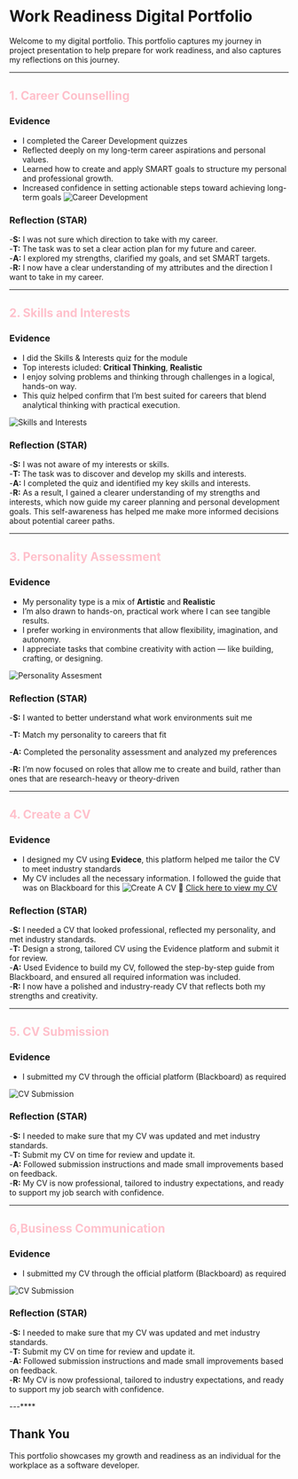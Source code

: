 # Work Readiness Digital Portfolio
Welcome to my digital portfolio. This portfolio captures my journey in project presentation  to help prepare for work readiness, and also captures my reflections on this journey.

------------------------------------------------------------------------------------------------------------------------------------------------------------------------------------


## <span style="color:pink">1. Career Counselling</span>

### Evidence
- I completed the Career Development quizzes  
- Reflected deeply on my long-term career aspirations and personal values.
- Learned how to create and apply SMART goals to structure my personal and professional growth.
- Increased confidence in setting actionable steps toward achieving long-term goals
![Career Development](./Career%20Development.png)

### Reflection (STAR)
-**S:** I was not sure which direction to take with my career.  
-**T:** The task was to set a clear action plan for my future and career.  
-**A:** I explored my strengths, clarified my goals, and set SMART targets.  
-**R:** I now have a clear understanding of my attributes and the direction I want to take in my career.


---

## <span style="color:pink">2. Skills and Interests</span>

### Evidence
- I did the Skills & Interests quiz for the module
- Top interests icluded: **Critical Thinking**, **Realistic**
- I enjoy solving problems and thinking through challenges in a logical, hands-on way.
- This quiz helped confirm that I’m best suited for careers that blend analytical thinking with practical execution.



![Skills and Interests](./Skills%20and%20Interests.png)

### Reflection (STAR)
-**S:** I was not aware of my interests or skills.  
-**T:** The task was to discover and develop my skills and interests.  
-**A:** I completed the quiz and identified my key skills and interests.  
-**R:** As a result, I gained a clearer understanding of my strengths and interests, which now guide my career planning and personal development goals. This self-awareness has helped me make more informed decisions about potential career paths.


---

## <span style="color:pink">3. Personality Assessment</span>

### Evidence
- My personality type is a mix of **Artistic** and **Realistic**
- I’m also drawn to hands-on, practical work where I can see tangible results.
- I prefer working in environments that allow flexibility, imagination, and autonomy.
- I appreciate tasks that combine creativity with action — like building, crafting, or designing.



![Personality Assesment](./Personality%20Assesment.png)

### Reflection (STAR)
-**S:** I wanted to better understand what work environments suit me 

-**T:** Match my personality to careers that fit  

-**A:** Completed the personality assessment and analyzed my preferences  

-**R:** I’m now focused on roles that allow me to create and build, rather than ones that are research-heavy or theory-driven

---

## <span style="color:pink">4. Create a CV</span>

### Evidence
- I designed my CV using **Evidece**, this platform helped me tailor the CV to meet industry standards 
- My CV includes all the necessary information. I followed the guide that was on Blackboard for  this 
 ![Create A CV ](./Create%20A%20CV.png)
 📄 [Click here to view my CV](./Abulele%20Voki%20Resume.pdf)
  

### Reflection (STAR)
-**S:** I needed a CV that looked professional, reflected my personality, and met industry standards.  
-**T:** Design a strong, tailored CV using the Evidence platform and submit it for review.  
-**A:** Used Evidence to build my CV, followed the step-by-step guide from Blackboard, and ensured all required information was included.  
-**R:** I now have a polished and industry-ready CV that reflects both my strengths and creativity.

---

## <span style="color:pink">5. CV Submission</span>

### Evidence
- I submitted my CV through the official platform (Blackboard) as required

![CV Submission](./CV%20Submission.png)

### Reflection (STAR)
-**S:** I needed to make sure that my CV was updated and met industry standards.  
-**T:** Submit my CV on time for review and update it.  
-**A:** Followed submission instructions and made small improvements based on feedback.  
-**R:** My CV is now professional, tailored to industry expectations, and ready to support my job search with confidence.



---

## <span style="color:pink">6,Business Communication</span>

### Evidence
- I submitted my CV through the official platform (Blackboard) as required

![CV Submission](./Business%20Communication.png)

### Reflection (STAR)
-**S:** I needed to make sure that my CV was updated and met industry standards.  
-**T:** Submit my CV on time for review and update it.  
-**A:** Followed submission instructions and made small improvements based on feedback.  
-**R:** My CV is now professional, tailored to industry expectations, and ready to support my job search with confidence.



---****

## Thank You

This portfolio showcases my growth and readiness as an individual for the workplace as a software developer. 
